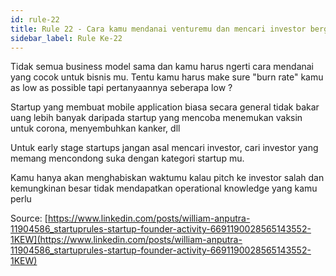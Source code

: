 ```yaml
---
id: rule-22
title: Rule 22 - Cara kamu mendanai venturemu dan mencari investor bergantung dengan business model kamu
sidebar_label: Rule Ke-22
---
```


Tidak semua business model sama dan kamu harus ngerti cara mendanai yang cocok untuk bisnis mu. Tentu kamu harus make sure "burn rate" kamu as low as possible tapi pertanyaannya seberapa low ?

Startup yang membuat mobile application biasa secara general tidak bakar uang lebih banyak daripada startup yang mencoba menemukan vaksin untuk corona, menyembuhkan kanker, dll

Untuk early stage startups jangan asal mencari investor, cari investor yang memang mencondong suka dengan kategori startup mu.

Kamu hanya akan menghabiskan waktumu kalau pitch ke investor salah dan kemungkinan besar tidak mendapatkan operational knowledge yang kamu perlu

Source: [https://www.linkedin.com/posts/william-anputra-11904586_startuprules-startup-founder-activity-6691190028565143552-1KEW](https://www.linkedin.com/posts/william-anputra-11904586_startuprules-startup-founder-activity-6691190028565143552-1KEW)
